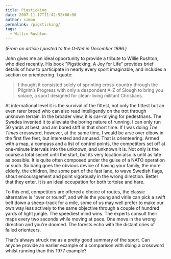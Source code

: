 ```yaml
---
title: Pigsticking
date: 2007-11-17T11:42:52+00:00
author: simon
permalink: /pigsticking/
tags:
  - Willie Rushton
---
```

_(From an article I posted to the O-Net in December 1996.)_

John gives me an ideal opportunity to provide a tribute to Willie Rushton, who died recently. His book "Pigsticking, A Joy for Life" provides brief details of how to participate in nearly every sport imaginable, and includes a section on orienteering. I quote:

<!--more-->

>I thought it consisted solely of sprinting cross-country through the Pilgrim&#8217;s Progress with only a despondent A-Z of Slough to bring you solace, a sport designed for clean-living militant Christians.

At international level it is the survival of the fittest, not only the fittest but an even rarer breed who can also read intelligently on the trot through unknown terrain. In the broader view, it is car-rallying for pedestrians. The Swedes invented it to alleviate the boring nature of running. I can only run 50 yards at best, and am bored stiff in that short time. If I was doing _The Times_ crossword, however, at the same time, I would be arse over elbow in the first five feet, but interested and amused. That is orienteering. Armed with a map, a compass and a list of control points, the competitors set off at one-minute intervals into the unknown, and unknown it is. Not only is the course a total secret until the start, but its very location also is until as late as possible. It is quite often composed under the guise of a NATO operation or such. So bang goes the obvious device of having your family, the more elderly, the children, line some part of the fast lane, to wave Swedish flags, shout encouragement and point vigorously in the wrong direction. Better that they enter. It is an ideal occupation for both tortoise and hare.

To this end, competitors are offered a choice of routes, the classic alternative is "over or round", and while the young and virile can pick a swift belt down a sheep-track for a mile, some of us may well prefer to make our own way less actively to the same objective through a couple of hundred yards of light jungle. The speediest mind wins. The experts consult their maps every two seconds while moving at pace. One move in the wrong direction and you&#8217;re doomed. The forests echo with the distant cries of failed orienteers.

That's always struck me as a pretty good summary of the sport. Can anyone provide an earlier example of a comparison with doing a crossword whilst running than this 1977 example?
